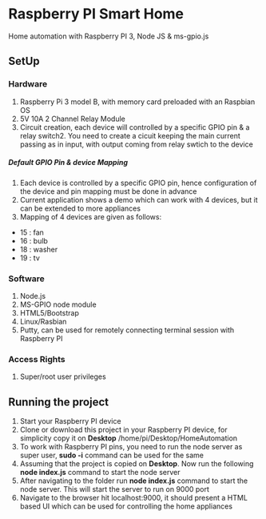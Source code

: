 Raspberry PI Smart Home
==========
Home automation with Raspberry PI 3, Node JS & ms-gpio.js

## SetUp

### Hardware
1. Raspberry Pi 3 model B, with memory card preloaded with an Raspbian OS
2. 5V 10A 2 Channel Relay Module
3. Circuit creation, each device will controlled by a specific GPIO pin & a relay switch2. You need to create a cicuit keeping the main current passing as in input, with output coming from relay swtich to the device

##### Default GPIO Pin & device Mapping
1. Each device is controlled by a specific GPIO pin, hence configuration of the device and pin mapping must be done in advance
2. Current application shows a demo which can work with 4 devices, but it can be extended to more appliances
3. Mapping of 4 devices are given as follows:
 * 15 : fan
 * 16 : bulb
 * 18 : washer
 * 19 : tv

### Software
1. Node.js 
2. MS-GPIO node module
3. HTML5/Bootstrap
4. Linux/Rasbian
5. Putty, can be used for remotely connecting terminal session with Raspberry PI
 
### Access Rights
1. Super/root user privileges

## Running the project
1. Start your Raspberry PI device
2. Clone or download this project in your Raspberry PI device, for simplicity copy it on **Desktop**
   /home/pi/Desktop/HomeAutomation
3. To work with Raspberry PI pins, you need to run the node server as super user, **sudo -i** command can be used for the same
4. Assuming that the project is copied on **Desktop**. Now run the following **node index.js** command to start the node server
5. After navigating to the folder run **node index.js** command to start the node server. This will start the server to run on 9000 port
6. Navigate to the browser hit localhost:9000, it should present a HTML based UI which can be used for controlling the home appliances 

